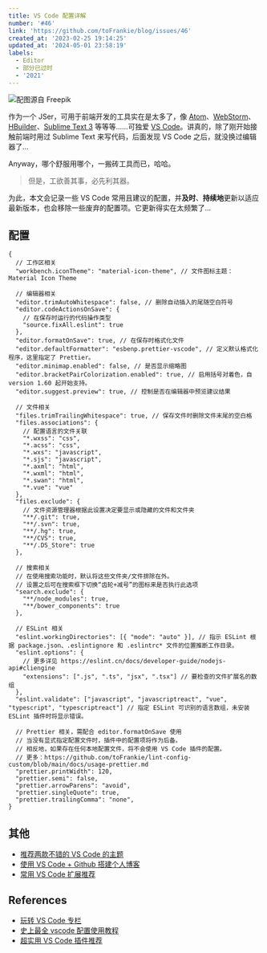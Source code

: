 ```yaml
---
title: VS Code 配置详解
number: '#46'
link: 'https://github.com/toFrankie/blog/issues/46'
created_at: '2023-02-25 19:14:25'
updated_at: '2024-05-01 23:58:19'
labels:
  - Editor
  - 部分已过时
  - '2021'
---
```


![配图源自 Freepik](https://upload-images.jianshu.io/upload_images/5128488-17fc06c03b4ff836.jpg?imageMogr2/auto-orient/strip%7CimageView2/2/w/1240)

作为一个 JSer，可用于前端开发的工具实在是太多了，像 [Atom](https://atom.io/)、[WebStorm](https://www.jetbrains.com/webstorm/)、[HBuilder](https://www.dcloud.io/hbuilderx.html)、[Sublime Text 3](http://www.sublimetext.com/3) 等等等......可独爱 [VS Code](https://code.visualstudio.com/)。讲真的，除了刚开始接触前端时用过 Sublime Text 来写代码，后面发现 VS Code 之后，就没换过编辑器了...

Anyway，哪个舒服用哪个，一搬砖工具而已，哈哈。

> 但是，工欲善其事，必先利其器。

为此，本文会记录一些 VS Code 常用且建议的配置，并**及时**、**持续地**更新以适应最新版本，也会移除一些废弃的配置项。它更新得实在太频繁了...

## 配置

```json5
{
  // 工作区相关
  "workbench.iconTheme": "material-icon-theme", // 文件图标主题：Material Icon Theme

  // 编辑器相关
  "editor.trimAutoWhitespace": false, // 删除自动插入的尾随空白符号
  "editor.codeActionsOnSave": {
    // 在保存时运行的代码操作类型
    "source.fixAll.eslint": true
  },
  "editor.formatOnSave": true, // 在保存时格式化文件
  "editor.defaultFormatter": "esbenp.prettier-vscode", // 定义默认格式化程序，这里指定了 Prettier。
  "editor.minimap.enabled": false, // 是否显示缩略图
  "editor.bracketPairColorization.enabled": true, // 启用括号对着色，自 version 1.60 起开始支持。
  "editor.suggest.preview": true, // 控制是否在编辑器中预览建议结果

  // 文件相关
  "files.trimTrailingWhitespace": true, // 保存文件时删除文件末尾的空白格
  "files.associations": {
    // 配置语言的文件关联
    "*.wxss": "css",
    "*.acss": "css",
    "*.wxs": "javascript",
    "*.sjs": "javascript",
    "*.axml": "html",
    "*.wxml": "html",
    "*.swan": "html",
    "*.vue": "vue"
  },
  "files.exclude": {
    // 文件资源管理器根据此设置决定要显示或隐藏的文件和文件夹
    "**/.git": true,
    "**/.svn": true,
    "**/.hg": true,
    "**/CVS": true,
    "**/.DS_Store": true
  },

  // 搜索相关
  // 在使用搜索功能时，默认将这些文件夹/文件排除在外。
  // 设置之后可在搜索框下切换“齿轮+减号”的图标来是否执行此选项
  "search.exclude": {
    "**/node_modules": true,
    "**/bower_components": true
  },

  // ESLint 相关
  "eslint.workingDirectories": [{ "mode": "auto" }], // 指示 ESLint 根据 package.json、.eslintignore 和 .eslintrc* 文件的位置推断工作目录。
  "eslint.options": {
    // 更多详见 https://eslint.cn/docs/developer-guide/nodejs-api#cliengine
    "extensions": [".js", ".ts", "jsx", ".tsx"] // 要检查的文件扩展名的数组
  },
  "eslint.validate": ["javascript", "javascriptreact", "vue", "typescript", "typescriptreact"] // 指定 ESLint 可识别的语言数组，未安装 ESLint 插件时将显示错误。

  // Prettier 相关，需配合 editor.formatOnSave 使用
  // 当没有显式指定配置文件时，插件中的配置项将作为后备。
  // 相反地，如果存在任何本地配置文件，将不会使用 VS Code 插件的配置。
  // 更多：https://github.com/toFrankie/lint-config-custom/blob/main/docs/usage-prettier.md
  "prettier.printWidth": 120,
  "prettier.semi": false,
  "prettier.arrowParens": "avoid",
  "prettier.singleQuote": true,
  "prettier.trailingComma": "none",
}
```

## 其他

* [推荐两款不错的 VS Code 的主题](https://github.com/toFrankie/blog/issues/44)
* [使用 VS Code + Github 搭建个人博客](https://github.com/toFrankie/blog/issues/327)
* [常用 VS Code 扩展推荐](https://github.com/toFrankie/blog/issues/43)

## References

* [玩转 VS Code 专栏](https://www.zhihu.com/column/vs-code)
* [史上最全 vscode 配置使用教程](https://zhuanlan.zhihu.com/p/113222681)
* [超实用 VS Code 插件推荐](https://blog.csdn.net/qq_41139830/article/details/85221330)
